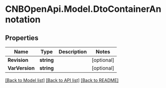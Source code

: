# CNBOpenApi.Model.DtoContainerAnnotation

## Properties

Name | Type | Description | Notes
------------ | ------------- | ------------- | -------------
**Revision** | **string** |  | [optional] 
**VarVersion** | **string** |  | [optional] 

[[Back to Model list]](../../README.md#documentation-for-models) [[Back to API list]](../../README.md#documentation-for-api-endpoints) [[Back to README]](../../README.md)


